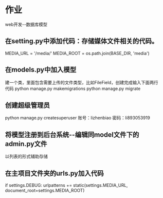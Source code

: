# 作业 
web开发--数据库模型

## 在setting.py中添加代码：存储媒体文件相关的代码。
MEDIA_URL = '/media/'
MEDIA_ROOT = os.path.join(BASE_DIR, 'media')

## 在models.py中加入模型
建一个类，里面包含需要上传的文件类型，比如FileField，创建完成输入下面两行代码
python manage.py makemigrations 
python manage.py migrate

## 创建超级管理员 
python manage.py createsuperuser
账号：lizhenbiao
密码：li893053919

## 将模型注册到后台系统--编辑同model文件下的admin.py文件
以列表的形式辅助存储

## 在主项目文件夹的urls.py加入代码
if settings.DEBUG:
    urlpatterns += static(settings.MEDIA_URL,
                          document_root=settings.MEDIA_ROOT)